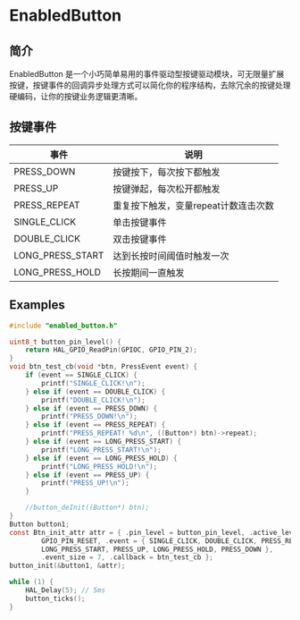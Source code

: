 # EnabledButton

## 简介
EnabledButton 是一个小巧简单易用的事件驱动型按键驱动模块，可无限量扩展按键，按键事件的回调异步处理方式可以简化你的程序结构，去除冗余的按键处理硬编码，让你的按键业务逻辑更清晰。


## 按键事件

| 事件             | 说明                                 |
| ---------------- | ------------------------------------ |
| PRESS_DOWN       | 按键按下，每次按下都触发             |
| PRESS_UP         | 按键弹起，每次松开都触发             |
| PRESS_REPEAT     | 重复按下触发，变量repeat计数连击次数 |
| SINGLE_CLICK     | 单击按键事件                         |
| DOUBLE_CLICK     | 双击按键事件                         |
| LONG_PRESS_START | 达到长按时间阈值时触发一次           |
| LONG_PRESS_HOLD  | 长按期间一直触发                     |


## Examples

```c
#include "enabled_button.h"

uint8_t button_pin_level() {
	return HAL_GPIO_ReadPin(GPIOC, GPIO_PIN_2);
}
void btn_test_cb(void *btn, PressEvent event) {
	if (event == SINGLE_CLICK) {
		printf("SINGLE_CLICK!\n");
	} else if (event == DOUBLE_CLICK) {
		printf("DOUBLE_CLICK!\n");
	} else if (event == PRESS_DOWN) {
		printf("PRESS_DOWN!\n");
	} else if (event == PRESS_REPEAT) {
		printf("PRESS_REPEAT! %d\n", ((Button*) btn)->repeat);
	} else if (event == LONG_PRESS_START) {
		printf("LONG_PRESS_START!\n");
	} else if (event == LONG_PRESS_HOLD) {
		printf("LONG_PRESS_HOLD!\n");
	} else if (event == PRESS_UP) {
		printf("PRESS_UP!\n");
	}

	//button_deInit((Button*) btn);
}
Button button1;
const Btn_init_attr attr = { .pin_level = button_pin_level, .active_level =
		GPIO_PIN_RESET, .event = { SINGLE_CLICK, DOUBLE_CLICK, PRESS_REPEAT,
		LONG_PRESS_START, PRESS_UP, LONG_PRESS_HOLD, PRESS_DOWN },
		.event_size = 7, .callback = btn_test_cb };
button_init(&button1, &attr);

while (1) {
    HAL_Delay(5); // 5ms
    button_ticks();
}
```
